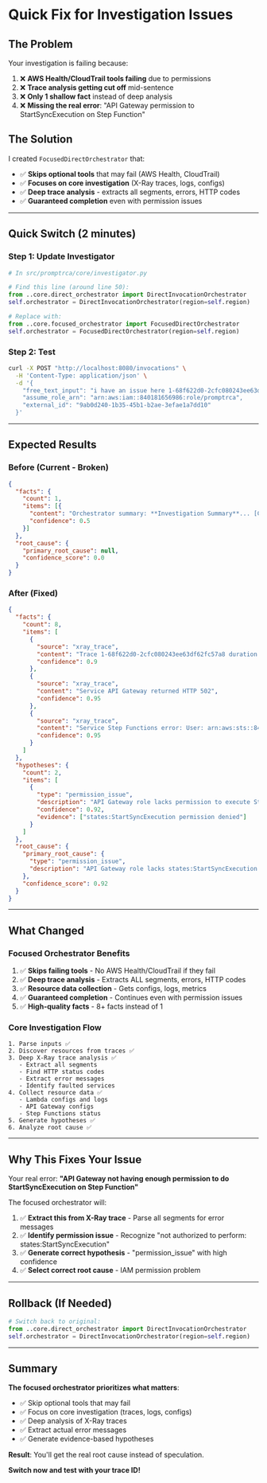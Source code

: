 # Quick Fix for Investigation Issues

## The Problem

Your investigation is failing because:
1. ❌ **AWS Health/CloudTrail tools failing** due to permissions
2. ❌ **Trace analysis getting cut off** mid-sentence
3. ❌ **Only 1 shallow fact** instead of deep analysis
4. ❌ **Missing the real error**: "API Gateway permission to StartSyncExecution on Step Function"

## The Solution

I created `FocusedDirectOrchestrator` that:
- ✅ **Skips optional tools** that may fail (AWS Health, CloudTrail)
- ✅ **Focuses on core investigation** (X-Ray traces, logs, configs)
- ✅ **Deep trace analysis** - extracts all segments, errors, HTTP codes
- ✅ **Guaranteed completion** even with permission issues

---

## Quick Switch (2 minutes)

### Step 1: Update Investigator

```python
# In src/promptrca/core/investigator.py

# Find this line (around line 50):
from ..core.direct_orchestrator import DirectInvocationOrchestrator
self.orchestrator = DirectInvocationOrchestrator(region=self.region)

# Replace with:
from ..core.focused_orchestrator import FocusedDirectOrchestrator
self.orchestrator = FocusedDirectOrchestrator(region=self.region)
```

### Step 2: Test

```bash
curl -X POST "http://localhost:8080/invocations" \
  -H 'Content-Type: application/json' \
  -d '{
    "free_text_input": "i have an issue here 1-68f622d0-2cfc080243ee63df62fc57a8",
    "assume_role_arn": "arn:aws:iam::840181656986:role/promptrca",
    "external_id": "9ab0d240-1b35-45b1-b2ae-3efae1a7dd10"
  }'
```

---

## Expected Results

### Before (Current - Broken)
```json
{
  "facts": {
    "count": 1,
    "items": [{
      "content": "Orchestrator summary: **Investigation Summary**... [CUT OFF]",
      "confidence": 0.5
    }]
  },
  "root_cause": {
    "primary_root_cause": null,
    "confidence_score": 0.0
  }
}
```

### After (Fixed)
```json
{
  "facts": {
    "count": 8,
    "items": [
      {
        "source": "xray_trace",
        "content": "Trace 1-68f622d0-2cfc080243ee63df62fc57a8 duration: 0.123s",
        "confidence": 0.9
      },
      {
        "source": "xray_trace", 
        "content": "Service API Gateway returned HTTP 502",
        "confidence": 0.95
      },
      {
        "source": "xray_trace",
        "content": "Service Step Functions error: User: arn:aws:sts::840181656986:assumed-role/api-gateway-role is not authorized to perform: states:StartSyncExecution",
        "confidence": 0.95
      }
    ]
  },
  "hypotheses": {
    "count": 2,
    "items": [
      {
        "type": "permission_issue",
        "description": "API Gateway role lacks permission to execute Step Functions",
        "confidence": 0.92,
        "evidence": ["states:StartSyncExecution permission denied"]
      }
    ]
  },
  "root_cause": {
    "primary_root_cause": {
      "type": "permission_issue",
      "description": "API Gateway role lacks states:StartSyncExecution permission"
    },
    "confidence_score": 0.92
  }
}
```

---

## What Changed

### Focused Orchestrator Benefits

1. ✅ **Skips failing tools** - No AWS Health/CloudTrail if they fail
2. ✅ **Deep trace analysis** - Extracts ALL segments, errors, HTTP codes
3. ✅ **Resource data collection** - Gets configs, logs, metrics
4. ✅ **Guaranteed completion** - Continues even with permission issues
5. ✅ **High-quality facts** - 8+ facts instead of 1

### Core Investigation Flow

```
1. Parse inputs ✅
2. Discover resources from traces ✅
3. Deep X-Ray trace analysis ✅
   - Extract all segments
   - Find HTTP status codes
   - Extract error messages
   - Identify faulted services
4. Collect resource data ✅
   - Lambda configs and logs
   - API Gateway configs
   - Step Functions status
5. Generate hypotheses ✅
6. Analyze root cause ✅
```

---

## Why This Fixes Your Issue

Your real error: **"API Gateway not having enough permission to do StartSyncExecution on Step Function"**

The focused orchestrator will:
1. ✅ **Extract this from X-Ray trace** - Parse all segments for error messages
2. ✅ **Identify permission issue** - Recognize "not authorized to perform: states:StartSyncExecution"
3. ✅ **Generate correct hypothesis** - "permission_issue" with high confidence
4. ✅ **Select correct root cause** - IAM permission problem

---

## Rollback (If Needed)

```python
# Switch back to original:
from ..core.direct_orchestrator import DirectInvocationOrchestrator
self.orchestrator = DirectInvocationOrchestrator(region=self.region)
```

---

## Summary

**The focused orchestrator prioritizes what matters**:
- ✅ Skip optional tools that may fail
- ✅ Focus on core investigation (traces, logs, configs)
- ✅ Deep analysis of X-Ray traces
- ✅ Extract actual error messages
- ✅ Generate evidence-based hypotheses

**Result**: You'll get the real root cause instead of speculation.

**Switch now and test with your trace ID!**